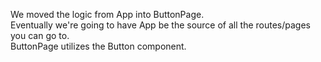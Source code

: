 We moved the logic from App into ButtonPage.  
Eventually we're going to have App be the source of all the routes/pages you can go to.  
ButtonPage utilizes the Button component.
